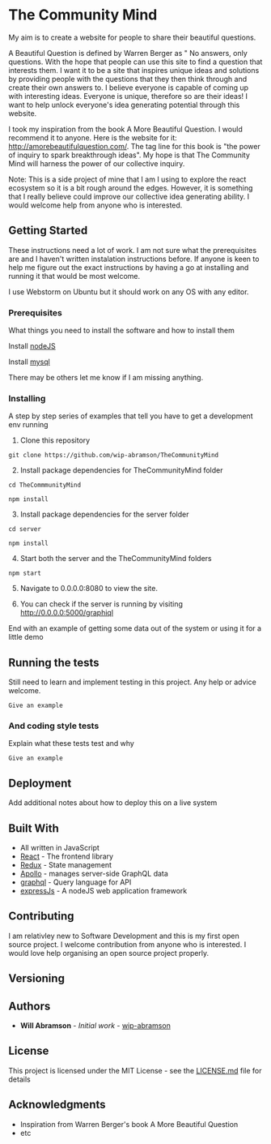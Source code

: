 # The Community Mind
My aim is to create a website for people to share their beautiful questions. 

A Beautiful Question is defined by Warren Berger as "
No answers, only questions. With the hope that people can use this site to find a question that interests them. I want it to be a site that inspires unique ideas and solutions by providing people with the questions that they then think through and create their own answers to. I believe everyone is capable of coming up with interesting ideas. Everyone is unique, therefore so are their ideas! I want to help unlock everyone's idea generating potential through this website.

I took my inspiration from the book A More Beautiful Question. I would recommend it to anyone. Here is the website for it: http://amorebeautifulquestion.com/. The tag line for this book is "the power of inquiry to spark breakthrough ideas". My hope is that The Community Mind will harness the power of our collective inquiry.

Note: This is a side project of mine that I am I using to explore the react ecosystem so it is a bit rough around the edges. However, it is something that I really believe could improve our collective idea generating ability. I would welcome help from anyone who is interested.
## Getting Started

These instructions need a lot of work. I am not sure what the prerequisites are and I haven't written instalation instructions before. If anyone is keen to help me figure out the exact instructions by having a go at installing and running it that would be most welcome. 

I use Webstorm on Ubuntu but it should work on any OS with any editor.


### Prerequisites

What things you need to install the software and how to install them

Install [nodeJS](https://www.google.com.vn/url?sa=t&rct=j&q=&esrc=s&source=web&cd=8&cad=rja&uact=8&ved=0ahUKEwig8_CohpDWAhVCGJQKHXbnCgcQFghWMAc&url=https%3A%2F%2Fwww.digitalocean.com%2Fcommunity%2Ftutorials%2Fhow-to-install-node-js-on-ubuntu-16-04&usg=AFQjCNGV2WvIIe4IYV2yDaREVAauGb_EgQ)

Install [mysql](https://www.digitalocean.com/community/tutorials/how-to-install-the-latest-mysql-on-ubuntu-16-04)

There may be others let me know if I am missing anything.

### Installing

A step by step series of examples that tell you have to get a development env running

1. Clone this repository

```
git clone https://github.com/wip-abramson/TheCommunityMind
```

2. Install package dependencies for TheCommunityMind folder

```
cd TheCommmunityMind

npm install
```
3. Install package dependencies for the server folder

```
cd server

npm install
```

4. Start both the server and the TheCommunityMind folders

```
npm start
```
5. Navigate to 0.0.0.0:8080 to view the site. 

6. You can check if the server is running by visiting http://0.0.0.0:5000/graphiql


End with an example of getting some data out of the system or using it for a little demo

## Running the tests

Still need to learn and implement testing in this project. Any help or advice welcome.

```
Give an example
```

### And coding style tests

Explain what these tests test and why

```
Give an example
```

## Deployment

Add additional notes about how to deploy this on a live system

## Built With

* All written in JavaScript
* [React](https://facebook.github.io/react/) - The frontend library
* [Redux](http://redux.js.org/) - State management
* [Apollo](http://dev.apollodata.com/react/index.html) - manages server-side GraphQL data
* [graphql](http://graphql.org/) - Query language for API
* [expressJs](https://expressjs.com/) - A nodeJS web application framework

## Contributing

I am relativley new to Software Development and this is my first open source project. I welcome contribution from anyone who is interested. I would love help organising an open source project properly.

## Versioning

## Authors

* **Will Abramson** - *Initial work* - [wip-abramson](https://github.com/wip-abramson)

## License

This project is licensed under the MIT License - see the [LICENSE.md](LICENSE.md) file for details

## Acknowledgments

* Inspiration from Warren Berger's book A More Beautiful Question
* etc
